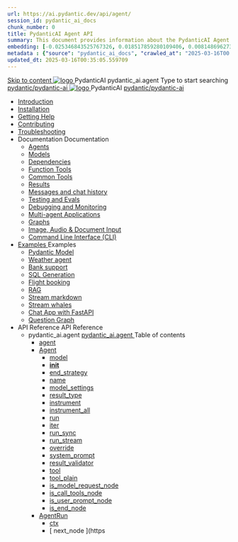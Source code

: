```yaml
---
url: https://ai.pydantic.dev/api/agent/
session_id: pydantic_ai_docs
chunk_number: 0
title: PydanticAI Agent API
summary: This document provides information about the PydanticAI Agent API, including navigation links to various sections such as installation, troubleshooting, and contributing. It serves as a starting point for exploring the capabilities and functionalities of the PydanticAI library.
embedding: [-0.025346843525767326, 0.018517859280109406, 0.008148696273565292, -0.016171704977750778, -0.01573878526687622, 0.027804719284176826, -0.01999817229807377, 0.008009044453501701, 0.024117905646562576, 0.027315938845276833, 0.010320285335183144, -0.07200458645820618, -0.017735809087753296, -0.019537320360541344, 0.006563645787537098, -0.013266943395137787, -0.032203759998083115, 0.02013782411813736, 0.009510303847491741, 0.04563828557729721, 0.04921337589621544, 0.001454126788303256, 0.00449679559096694, 0.02112935297191143, -0.003203268628567457, -0.0014392888406291604, -0.0025154822506010532, 0.05086127296090126, -0.013553230091929436, -0.035750921815633774, 0.04611310362815857, -0.025416670367121696, -0.04122528061270714, -0.0038753440603613853, 0.02085004933178425, 0.005980598274618387, 0.017121339216828346, 0.009370651096105576, -0.016576696187257767, 0.03198031708598137, 0.01445398572832346, -0.039102569222450256, 0.03792949393391609, 0.01284798700362444, -0.0558328852057457, -0.0010438989847898483, 0.0015649755951017141, 0.01252678781747818, -0.00368681363761425, -0.00979659054428339, -0.06625092774629593, 0.011500345543026924, -0.02604510448873043, 0.009237982332706451, -0.023084482178092003, -0.005935211665928364, -0.015599132515490055, 0.0027354343328624964, -0.010809067636728287, -0.028852110728621483, 0.009014538489282131, -0.013322804123163223, -0.011577153578400612, 0.06898810714483261, -0.04683929309248924, -0.019090432673692703, -0.0577600821852684, 0.02512340061366558, -0.06608334183692932, -0.03530403599143028, 0.029717953875660896, 0.038180865347385406, -0.03147757053375244, -0.045861728489398956, -0.03192445635795593, -0.008623513393104076, 0.033125463873147964, 0.07267492264509201, -0.00614468939602375, -0.039326012134552, -0.009943224489688873, 0.02741369418799877, 0.002311241114512086, -0.005104281939566135, -0.020151788368821144, -0.03164515271782875, -0.02982967533171177, -0.0251513309776783, -0.011151215061545372, -0.06150275468826294, -0.02802816405892372, 0.020221615210175514, -0.0038509047590196133, 0.011751718819141388, 0.09429305046796799, 0.03346062824130058, 0.0022152303718030453, -0.011053458787500858, 0.008218522183597088, 0.02429945394396782, 0.037119511514902115, -0.05225779116153717, -0.05239744484424591, 0.060162097215652466, 0.02502564527094364, -0.010397094301879406, 0.010823032818734646, -0.011674909852445126, -0.020794188603758812, 0.009768660180270672, -0.1073644831776619, -0.01309237815439701, -0.01379063818603754, 0.021548308432102203, -0.07770239561796188, -0.013120308518409729, 0.00020882343233097345, 0.007394575048238039, 0.02004006691277027, -0.05608425661921501, -0.03239927068352699, 0.020933840423822403, 0.018545789644122124, 0.013664951547980309, 0.025640113279223442, 0.004060382954776287, -0.012547735124826431, -0.04686722159385681, -0.04762134328484535, -0.03382372111082077, 0.013036517426371574, 0.006874371320009232, -0.007583105470985174, -0.020012136548757553, -0.02061264030635357, -0.02843315526843071, -0.020975735038518906, -0.02164606563746929, -0.043543506413698196, 0.03703571856021881, 0.024048080667853355, -0.028796250000596046, -0.019481459632515907, 0.03706365078687668, -0.03429853916168213, 0.0330975316464901, -0.031896524131298065, -0.004196543712168932, -0.025612182915210724, 0.024020150303840637, 0.045722074806690216, 0.023335855454206467, -0.03594643250107765, -0.036058153957128525, -0.029717953875660896, 0.0380132831633091, 0.020626606419682503, 0.023126376792788506, 0.020221615210175514, -0.035722989588975906, -0.02068246714770794, 0.05854213237762451, -0.02836332842707634, -0.003962626680731773, -0.03535989671945572, -0.02013782411813736, -0.02833539806306362, -0.018489928916096687, -0.051084715873003006, -0.04021978750824928, 0.007820514030754566, -0.02010989375412464, -0.010669415816664696, -0.0029780797194689512, 0.01128388475626707, -0.03292994946241379, -0.0510009229183197, -0.01006891205906868, -0.022539839148521423, -0.040191855281591415, -0.026436129584908485, 0.0012699606595560908, -0.03642125055193901, -0.03594643250107765, 0.007199062500149012, -0.021897438913583755, -0.0020563763100653887, 0.013846498914062977, -0.032036177814006805, 0.05759250000119209, 0.04474451020359993, 0.03242720291018486, 0.04949267953634262, 0.012058952823281288, 0.006354167591780424, -0.02550046145915985, 0.04898993298411369, -0.017931321635842323, 0.010201580822467804, 0.012973673641681671, 0.004859890788793564, 0.014370194636285305, 0.041448723524808884, 0.014342264272272587, -0.0020162262953817844, -0.046978943049907684, 0.01890888623893261, 0.025723904371261597, -0.011786631308495998, -0.011095354333519936, 0.043124549090862274, -0.06558059900999069, 0.018587686121463776, -0.028209710493683815, -0.028684528544545174, 0.00938461720943451, -0.0608324259519577, 0.012917812913656235, -0.011172162368893623, 0.02765110321342945, -0.027553346008062363, 0.051280226558446884, 0.030248630791902542, -0.014398125000298023, -0.015682922676205635, 0.02290293388068676, 0.04262180253863335, -0.04893407225608826, 0.013783656060695648, 0.012582648545503616, 0.006916266866028309, 0.017051514238119125, 0.007534227333962917, -0.011311815120279789, 0.021003665402531624, -0.06379304826259613, 0.014342264272272587, 0.0018800655379891396, 0.01483104657381773, -0.033432696014642715, -0.014705359004437923, -0.00017129194748122245, 0.01025744155049324, 0.004238439258188009, 0.011646979488432407, 0.01654876582324505, 0.007981114089488983, -0.0404711589217186, 0.04491209611296654, 0.04932509735226631, 0.051866766065359116, -0.0038159918040037155, -0.0011119793634861708, -0.025891486555337906, 0.008504808880388737, -0.004877347499132156, -0.007534227333962917, -0.010362180881202221, -0.029159344732761383, 0.01597619242966175, 0.011793614365160465, 0.02488599345088005, -0.00626339390873909, -0.016786174848675728, -0.0264221653342247, -0.01874130219221115, -0.008141713216900826, 0.00476213451474905, -0.0410856269299984, -0.04859890788793564, 0.02235829085111618, 0.016227565705776215, 0.05764836072921753, -0.03644918277859688, -0.05731319636106491, 0.012219552882015705, 0.01499862875789404, 0.0423145666718483, 0.00428382633253932, 0.010508815757930279, -0.02214881218969822, 0.0062110242433846, 0.05597253516316414, 0.03854396194219589, 0.008581617847084999, 0.027357833459973335, -0.0037112529389560223, -0.021115386858582497, 0.00803697481751442, 0.0007593579357489944, 0.0291872750967741, 0.012065935879945755, 0.038962919265031815, -0.05686631053686142, 0.026087000966072083, -0.015250002034008503, 0.062340669333934784, 0.015962228178977966, 0.032650645822286606, -0.032790299504995346, 0.04686722159385681, 0.03105861321091652, -0.01576671563088894, -0.016032053157687187, -0.0003761876723729074, 0.008009044453501701, -0.005593063775449991, -0.005334707908332348, 0.04887821152806282, -0.053905684500932693, -0.018755268305540085, 0.045414842665195465, -0.021031595766544342, -0.04778892546892166, 0.0010011305566877127, -0.039605315774679184, 0.06222894787788391, -0.03658883273601532, 0.038516029715538025, -0.008728251792490482, -0.05574909225106239, -0.036505043506622314, 0.03672848641872406, 0.02096177078783512, -0.04993956908583641, -0.005900298710912466, 0.019718866795301437, 0.00941952969878912, -0.02372688055038452, 0.006134215742349625, 0.015445515513420105, -0.049716126173734665, -0.006975619122385979, 0.016869965940713882, -0.002173334825783968, -0.02164606563746929, -0.02999725751578808, 0.010096842423081398, -0.02661767788231373, 0.054939109832048416, -0.052174001932144165, -0.047425832599401474, -0.045107606798410416, -0.012324292212724686, -0.01351831667125225, 0.012491874396800995, 0.019062502309679985, 0.03949359431862831, -0.030555864796042442, 0.0037007788196206093, 0.0032643664162606, -0.013357717543840408, 0.009719781577587128, 0.027190251275897026, -0.040806323289871216, -0.027762824669480324, -0.009356685914099216, 0.0015012593939900398, -0.03225962072610855, 0.03075137734413147, -0.05639149248600006, -0.007597070652991533, 0.0006175238522700965, -0.0016906624659895897, -0.03915842995047569, 0.00802300963550806, -0.023252064362168312, -0.029550369828939438, 0.015641028061509132, 0.0013205845607444644, 0.049129586666822433, 0.0011425282573327422, -0.03672848641872406, -0.02133883163332939, -0.007401557639241219, -0.025682009756565094, -0.041113559156656265, -0.0008924637804739177, 0.009440477937459946, 0.04214698448777199, 0.04061081260442734, 0.009873398579657078, 0.007408540695905685, 0.01483104657381773, 0.0331813246011734, 0.009936242364346981, -0.0242296289652586, 0.016869965940713882, 0.00040651834569871426, 0.05535806715488434, 0.05932418629527092, -0.05164332315325737, -0.015277932398021221, -0.009077382273972034, 0.020026102662086487, 0.02904762327671051, -0.011011563241481781, 0.015040524303913116, 0.05259295552968979, -0.004196543712168932, -0.00819059181958437, 0.014083907939493656, -0.022539839148521423, 0.0029780797194689512, -0.016506871208548546, 0.02692491188645363, 0.05315156280994415, 0.02307051606476307, 0.023503437638282776, -0.016199635341763496, 0.06440751999616623, -0.018098903819918633, 0.02665957435965538, -0.02982967533171177, -0.004985577426850796, -0.04008013382554054, 0.004063874017447233, 0.014649498276412487, 0.026505956426262856, 0.03178480267524719, -0.005914263892918825, -0.07999268919229507, -0.013504351489245892, 0.012296361848711967, -0.06569232046604156, 0.038990847766399384, 0.062340669333934784, -0.019020607694983482, 0.0046434300020337105, -0.025640113279223442, 0.02399221993982792, 0.03522024303674698, 0.022609664127230644, 0.0023566281888633966, 0.004357143305242062, -0.035722989588975906, 0.002250143326818943, 0.029606230556964874, 0.002415980212390423, 0.032036177814006805, 0.031449638307094574, -0.05887729674577713, -0.01351831667125225, 0.040973905473947525, -0.022037090733647346, -0.01460760273039341, -0.0008767529507167637, -0.03304167091846466, -0.008421017788350582, -0.029131414368748665, -0.009286860004067421, 0.0038020266219973564, -0.04063874110579491, 0.03273443877696991, -0.017344782128930092, -0.05736905708909035, 0.07697620242834091, -0.001208862871862948, 0.06284341216087341, 0.014467950910329819, 0.05250916630029678, -0.007694826927036047, -0.03471749648451805, 0.02982967533171177, -0.034801285713911057, -0.01075320690870285, -0.0026708452496677637, -0.014279420487582684, -0.007771635893732309, 0.01529189758002758, 0.040191855281591415, -0.039437733590602875, -0.002803514711558819, -0.03225962072610855, -0.01976076327264309, -0.014635533094406128, 0.021282970905303955, 0.020975735038518906, -0.009754694998264313, -0.021380726248025894, 0.022791212424635887, -0.04348764196038246, -0.002417725743725896, 0.02980174496769905, -0.005125229712575674, 0.07239561527967453, -0.013476421125233173, -0.03460577502846718, -0.016506871208548546, 0.016506871208548546, -0.0037566397804766893, 0.019872484728693962, 0.07395971566438675, -0.017414608970284462, 0.03907464072108269, 0.01999817229807377, -0.020877979695796967, 0.015501376241445541, -0.040024273097515106, -0.010508815757930279, 0.006368132773786783, -0.015012593939900398, 0.0006655292236246169, 0.03935394436120987, 0.009356685914099216, -0.04407418146729469, 0.017149269580841064, -0.00024526388733647764, -0.02205105684697628, 0.03348855674266815, -0.05505083128809929, -0.0008776257745921612, -0.0035331964027136564, 0.04075046256184578, 0.010452955029904842, 0.020249545574188232, 0.01675824448466301, 0.03225962072610855, -0.009866416454315186, 0.004584078211337328, 0.03577885031700134, -0.028489015996456146, -0.008288348093628883, -0.0031037665903568268, 0.013539264909923077, -0.03427061066031456, -0.01614377461373806, -0.04368315637111664, -0.021687960252165794, -0.005254407878965139, 0.025514427572488785, 0.00017751082486938685, 0.017721842974424362, -0.00449679559096694, -0.053710173815488815, 0.02907555364072323, 0.02460668794810772, 0.026100965216755867, -0.05077748000621796, -0.026938877999782562, -0.012820056639611721, 0.015389653854072094, -0.03859982267022133, 0.0034860640298575163, -0.006071372423321009, 0.013015570119023323, -0.006595067214220762, 0.004025469999760389, 0.006996566895395517, 0.004671360366046429, 0.06585989892482758, -0.00017423773533664644, 0.01819666102528572, -0.026059070602059364, 0.020263509824872017, 0.02075229212641716, -0.016800139099359512, -0.01597619242966175, 0.034521982073783875, -0.002625458175316453, -0.007590088061988354, -0.021324865520000458, 0.021031595766544342, 0.007443453650921583, -0.00902850367128849, 0.02710646018385887, 0.03720330074429512, -0.01744253933429718, -0.023461541160941124, -0.0051077730022370815, 0.01459363754838705, -0.005125229712575674, -0.018015112727880478, -0.01685599982738495, -0.00722699286416173, 0.0012385390000417829, -0.002115728333592415, -0.018587686121463776, -0.027008702978491783, -0.0022518890909850597, -0.022930864244699478, -0.025081505998969078, 0.0025905452203005552, 0.025654079392552376, -0.015208106487989426, -0.0034406769555062056, -0.018308382481336594, 0.007736722938716412, 0.005736207123845816, 0.0009470153599977493, 0.03119826503098011, -0.024020150303840637, 0.0018992676632478833, -0.02795833721756935, -0.0410856269299984, -0.0011940249241888523, 0.04644826799631119, -0.01631135679781437, -0.031309984624385834, 0.011444483883678913, 0.02368498593568802, -0.03276236727833748, -0.02536080963909626, 0.04329213127493858, 0.0023566281888633966, -0.0014157225377857685, 0.006312272045761347, 0.002967605832964182, -0.03209203854203224, -0.013162204064428806, -0.0008745708619244397, -0.0033376836217939854, -0.01076717209070921, -0.028963832184672356, -0.009580129757523537, 0.03175687417387962, -0.06060898303985596, 0.011835509911179543, 0.059882793575525284, -0.026268547400832176, 0.0004222292045596987, -0.002697029849514365, 0.011681892909109592, 0.0023793214932084084, 0.0024491476360708475, -0.004008013289421797, -0.019132329151034355, -0.04776099696755409, -0.01952335424721241, 0.015054489485919476, -0.02996932715177536, 0.030360352247953415, 0.022721385583281517, 0.02802816405892372, -0.015934297814965248, -0.006685841362923384, 0.002236178144812584, -0.02999725751578808, -0.005593063775449991, -0.03709157928824425, 0.004723730031400919, 0.029019692912697792, -0.0024229628033936024, -0.023768777027726173, 0.009782625362277031, -0.021394692361354828, -0.010864928364753723, -0.003119477303698659, 0.0075621576979756355, -0.01730288751423359, -0.007666896563023329, -0.009663920849561691, 0.01918818987905979, -0.002531193196773529, 0.014845011755824089, -0.006842949893325567, -0.0036379355005919933, -0.013064447790384293, -0.014900872483849525, 0.026156825944781303, -0.03214789927005768, 0.030667586252093315, 0.02089194394648075, -0.017121339216828346, -0.021352795884013176, 0.027399729937314987, 0.05139194801449776, 0.04276145249605179, 0.012715318240225315, 0.011891370639204979, -0.02242811769247055, 0.023293958976864815, 0.036030225455760956, 0.043431781232357025, -1.73883145180298e-05, 0.007038462441414595, 0.0211991798132658, -0.03530403599143028, -0.026491990312933922, 0.036058153957128525, -0.025919416919350624, -0.0002533375227358192, -0.0743507444858551, 0.036337461322546005, 0.0768086165189743, -0.01883905939757824, 0.012868935242295265, 0.00995020754635334, 0.00722001027315855, 0.04667171090841293, -4.505960168899037e-05, -0.018043043091893196, -0.005153160076588392, 0.0069476887583732605, 0.014789150096476078, 0.02379670739173889, -0.016632556915283203, 0.031728941947221756, -0.01428640354424715, -0.09613645821809769, -0.03351648896932602, 0.007659913972020149, -0.0021680977661162615, 0.002505008364096284, -0.03876740485429764, -0.0054429383017122746, -0.005390568636357784, 0.008623513393104076, 0.02963416278362274, -0.03653297200798988, -0.019132329151034355, 0.021324865520000458, -0.02304258570075035, 0.019104398787021637, -0.02188347466289997, -0.00914720818400383, 0.00674170209094882, 0.016464974731206894, 0.0021366761066019535, -0.03192445635795593, -0.03332097455859184, 0.007331731729209423, -0.011612066999077797, 0.008651443757116795, 0.003644918091595173, -0.018280452117323875, -0.025109436362981796, 0.02536080963909626, -0.019509389996528625, -0.003449405310675502, 0.0012053715763613582, -0.005317251197993755, -0.0020441566593945026, -0.017945285886526108, 0.006067880894988775, -0.014845011755824089, -0.07161356508731842, 0.03346062824130058, -0.023643089458346367, 0.009203068912029266, -0.005572116002440453, -0.01624153181910515, -0.016437044367194176, -0.012764195911586285, -0.021143317222595215, -0.03829258680343628, 0.010124772787094116, 0.06278755515813828, -0.01498466357588768, -0.003465116024017334, -0.013099361211061478, 0.012170675210654736, -0.011465432122349739, -0.019244050607085228, 0.018392173573374748, -0.004406021907925606, 0.005819998681545258, -0.018573720008134842, -0.013839516788721085, 0.0010840488830581307, 0.0033027706667780876, -0.010473902337253094, -0.0175123643130064, 0.035415757447481155, 0.003341174917295575, -0.009412547573447227, 0.002606256166473031, 0.002288547810167074, -0.03795742243528366, 0.0023025129921734333, -0.003569855121895671, -0.0071082888171076775, -0.01155620627105236, 0.019327841699123383, 0.022847073152661324, -0.025332879275083542, 0.010166668333113194, -0.03753846883773804, 0.011793614365160465, -0.010781137272715569, -0.010292354971170425, -0.010774154216051102, -0.009035486727952957, -0.004419987089931965, 0.004234948195517063, 0.0020267001818865538, 0.008009044453501701, -0.007960165850818157, -0.045107606798410416, -0.02907555364072323, -0.044800374656915665, 0.015431550331413746, 0.008141713216900826, -0.014398125000298023, 0.022274499759078026, -0.025235122069716454, 0.013085396029055119, -0.08798078447580338, 0.001477693091146648, 0.0014043757691979408, -0.014216577634215355, 0.05119643732905388, -0.0350247286260128, 0.016395149752497673, 0.03829258680343628, -0.011800597421824932, -0.01723306067287922, 0.012198605574667454, 0.02375481091439724, -0.015962228178977966, -0.03577885031700134, 0.03586264327168465, -0.01869940757751465, 0.05041438341140747, -0.008483861573040485, 0.025081505998969078, -0.0024055063258856535, -0.014956733211874962, 0.012750230729579926, -0.03499680012464523, 0.044185902923345566, -0.042984895408153534, -0.0009574892465025187, -0.013986151665449142, 0.03164515271782875, 0.057704221457242966, -0.0020563763100653887, -0.037733979523181915, -0.03175687417387962, -0.0180849377065897, 0.022065021097660065, -0.009880381636321545, 0.04365522786974907, 0.0025277019012719393, 0.03535989671945572, 0.02184157818555832, -0.0012490128865465522, 0.013155221939086914, -0.01888095587491989, 0.02966209314763546, 0.02999725751578808, 0.020528849214315414, 0.005736207123845816, -0.029745884239673615, 0.0015737038338556886, 0.001722957007586956, 0.017358748242259026, 0.02774885855615139, 0.038823265582323074, -0.00926591269671917, 0.00940556451678276, 0.011165180243551731, 0.034326471388339996, -0.04077839478850365, 0.012659456580877304, -0.0035192312207072973, 0.011542241089046001, 0.0017273210687562823, 0.006127233151346445, -0.012757213786244392, -0.01390934269875288, -0.012065935879945755, -0.003089801175519824, -0.03368407115340233, 0.008358174003660679, -0.0005760646308772266, -0.018853025510907173, -0.023098446428775787, 0.029773814603686333, -0.014118820428848267, -0.021967265754938126, 0.009356685914099216, 0.028000233694911003, -0.004486321471631527, -0.002236178144812584, -0.0010508815757930279, -0.03915842995047569, 0.049408890306949615, -0.014928802847862244, -0.0011966433376073837, 0.027804719284176826, -0.039242222905159, 0.007206045091152191, -0.013350734487175941, -0.014845011755824089, 0.0009417784167453647, -0.01325996033847332, 0.037873633205890656, -0.010047963820397854, 0.001153874909505248, 0.007073375396430492, -0.025165297091007233, 0.008686356246471405, -0.009712799452245235, 0.03508059307932854, 0.028405223041772842, 0.018001146614551544, 0.04133700206875801, 0.020877979695796967, -0.022944828495383263, 0.02774885855615139, -0.028042128309607506, 0.03460577502846718, -0.025039609521627426, -0.030946891754865646, -0.011849475093185902, 0.03030449151992798, 0.014398125000298023, 0.020081963390111923, -0.005104281939566135, -0.007450436241924763, -0.0361698754131794, -0.02191140502691269, 0.07328938692808151, -0.018015112727880478, -0.06055312231183052, 0.001159984734840691, 0.014118820428848267, -0.008099817670881748, -0.011751718819141388, 0.032064106315374374, -0.012750230729579926, -0.018280452117323875, -0.015682922676205635, 0.00031268963357433677, -0.029857605695724487, -0.006577610969543457, 0.015571202151477337, 0.00775767071172595, -0.04851511865854263, 0.02075229212641716, -0.017051514238119125, -0.0031840663868933916, 0.050190940499305725, -0.053877755999565125, -0.010173650458455086, 0.0009828011970967054, 0.008812043815851212, -0.015892401337623596, -0.018950780853629112, -0.014705359004437923, -0.07356869429349899, 0.004112752620130777, 0.007352679502218962, -0.01767994835972786, 0.003931204788386822, -0.002761618932709098, 0.022023126482963562, -0.02392239309847355, -0.011660944670438766, 0.028209710493683815, -0.004475847817957401, 0.018713371828198433, -0.004601534456014633, -0.05569323152303696, -0.017554260790348053, -0.012813074514269829, -0.019244050607085228, 0.05887729674577713, 0.006616014987230301, -0.017707878723740578, 0.0028366819024086, -0.00807188730686903, -0.01515224575996399, -0.010683380998671055, -0.021939335390925407, 0.0017875460907816887, -0.005579098593443632, 0.007506296969950199, 0.01696772314608097, 0.000273630692390725, 0.04334799200296402, 0.07144597917795181, 0.054967042058706284, 2.6198395062237978e-05, -0.021422622725367546, 0.028321431949734688, -0.012449978850781918, 0.0005171489319764078, -0.0008885361021384597, 0.0027651102282106876, 0.03549954667687416, 0.020905910059809685, 0.005764137953519821, 0.022749315947294235, -0.02522115781903267, 0.03647711127996445, 0.031309984624385834, -0.009824520908296108, -0.0174704696983099, 0.043431781232357025, -0.009084365330636501, 0.017219096422195435, 0.04021978750824928, -0.006612523924559355, 0.0009496338316239417, -0.0016129809664562345, 0.0067102801986038685, 0.029159344732761383, 0.018783198669552803, -0.0105995899066329, 0.015389653854072094, 0.023461541160941124, -0.0023444085381925106, -0.024858063086867332, 0.016032053157687187, 0.01654876582324505, -0.00023435357434209436, -0.003309753257781267, -0.0063576591201126575, 0.006518258713185787, 0.00722699286416173, 0.009859433397650719, -0.019467493519186974, -0.007736722938716412, -0.017791669815778732, 0.00524044269695878, -0.017344782128930092, -0.008469896391034126, -0.004723730031400919, 0.002906508045271039, 0.01481708139181137, 0.008204557001590729, 0.015347758308053017, 0.015012593939900398, 0.018517859280109406, 0.010320285335183144, -0.017805634066462517, 0.010404076427221298, -0.020864013582468033, -0.005854911636561155, 0.047286178916692734, -0.0196211114525795, 0.034689564257860184, 0.012673421762883663, 0.02311241254210472, -0.002491043182089925, -0.009817537851631641, 0.029885536059737206, -0.007206045091152191, -0.0211991798132658, 0.013720812276005745, 0.030472073704004288, 0.01897871121764183, 0.04960440471768379, 0.009887363761663437, -0.036951929330825806, -0.004294299986213446, 0.016409114003181458, 0.029690023511648178, -0.014160715974867344, 0.018182694911956787, -0.01666048727929592, 0.01850389502942562, 0.020054033026099205, -0.00926591269671917, 0.011123284697532654, 0.0036204790230840445, 0.027860581874847412, 0.009887363761663437, 0.004151156637817621, -0.028042128309607506, -0.0270366333425045, 0.007090832106769085, 0.007345696911215782, 0.021450553089380264, 0.021478483453392982, -0.0236570555716753, 0.01860165037214756, 0.00689531909301877, 0.0242296289652586, -0.026478026062250137, -0.020179718732833862, -0.0144400205463171, -0.04153251647949219, 0.002342662774026394, -0.013832533732056618, -0.04021978750824928, 0.00444442592561245, -0.005565133411437273, -0.017833564430475235, 0.0119821447879076, -0.021003665402531624, -0.02304258570075035, -0.03354441747069359, -0.002667353954166174, -0.0057955593802034855, 0.016157740727066994, 0.019914379343390465, -0.02034730091691017, 0.0017727080266922712, -0.005278846714645624, 0.006598558742552996, 0.00593870272859931, 0.013406595215201378, 0.0016618592198938131, -0.022875003516674042, 0.0180849377065897, 0.015319827944040298, -0.009887363761663437, 0.004465373698621988, 0.002414234448224306, 0.001146019552834332, 8.428218279732391e-05, -0.06602748483419418, 0.040527019649744034, 0.015319827944040298, -0.056335631757974625, -0.024411175400018692, 0.015585167333483696, 0.001977822044864297, 0.012645491398870945, 0.0138046033680439, -0.05549771711230278, -0.015599132515490055, -0.03139377757906914, -0.003822974395006895, 0.0172051303088665, 0.017665982246398926, 0.01853182539343834, 0.009000573307275772, 0.005387077108025551, -0.0436272956430912, 0.0036204790230840445, -0.0001692189835011959, 0.011681892909109592, -0.014412090182304382, 0.015124315395951271, 0.020026102662086487, -0.011835509911179543, 0.023056551814079285, -0.04337592050433159, -0.008134731091558933, -0.05086127296090126, -0.0009086110512726009, -0.020808152854442596, -0.03971703723073006, -0.007038462441414595, -0.016953757032752037, -0.009154191240668297, 0.0041162436828017235, 0.026980772614479065, -0.011702840216457844, 0.014677428640425205, 0.008860921487212181, -0.008092835545539856, -0.006399554666131735, 0.08507601916790009, -0.010362180881202221, -0.032371342182159424, 0.019481459632515907, -0.005100790411233902, 0.012093866243958473, 0.015124315395951271, 0.0038020266219973564, -0.011137249879539013, -0.02460668794810772, -0.019090432673692703, 0.03181273490190506, 0.018489928916096687, 0.006738210562616587, 0.014914837665855885, -0.010075894184410572, 0.0031701012048870325, -0.001357243163511157, 0.02819574624300003, 0.002969351364299655, 0.027665067464113235, 0.05290019139647484, -0.03991255164146423, -0.026673538610339165, 0.011989126913249493, 0.0035331964027136564, 0.01010382454842329, -0.03175687417387962, 0.01907646842300892, 0.03217582777142525, 0.01931387558579445, -0.0387115441262722, -0.012079901061952114, 0.0008579872082918882, -0.032371342182159424, 0.020905910059809685, 0.024690479040145874, -0.006612523924559355, -0.020626606419682503, 0.018350277096033096, 0.029019692912697792, 0.01624153181910515, -0.016437044367194176, -0.011430518701672554, 0.005833963863551617, 0.027497485280036926, 0.034689564257860184, -0.029466578736901283, 0.004406021907925606, -0.00048398159560747445, -0.022749315947294235, 0.017498400062322617, -0.0027965318877249956, -0.010459937155246735, -0.009126260876655579, -0.027595242485404015, -0.016911860555410385, 0.045275188982486725, 0.03815293684601784, 0.03516438230872154, -0.02963416278362274, 0.0036972875241190195, -0.003131696954369545, 0.033404767513275146, -0.008113782852888107, -0.06100000813603401, 0.016939792782068253, -0.007059410214424133, -0.0017526330193504691, 0.05047024413943291, -0.008302313275635242, 0.007052427623420954, 0.025654079392552376, -0.007876374758780003, -0.005551168229430914, 0.03429853916168213, -0.000286504888208583, -0.0039765918627381325, 0.01642308011651039, 0.04010806605219841, -0.004601534456014633, -0.026436129584908485, -0.012477909214794636, 0.020598676055669785, -0.020151788368821144, -0.03072344698011875, 0.013511334545910358, 0.00016027252422645688, -0.0355554074048996, 0.0013563703978434205, 0.013511334545910358, 0.014000116847455502, -0.0119821447879076, 0.03027656115591526, 0.014551742002367973, 0.018448034301400185, -0.0024578757584095, 0.004168613348156214, -0.023461541160941124, 0.019537320360541344, 0.006759158335626125, 6.99351221555844e-05, -0.046168964356184006, 0.004308265168219805, -0.012038005515933037, 0.009370651096105576, -0.016883930191397667, -0.011989126913249493, -0.010299338027834892, 0.015473445877432823, 0.019174223765730858, 0.010557693429291248, -0.0021977738942950964, 0.0006127232918515801, -0.01587843708693981, -0.0006502547767013311, -0.014845011755824089, -0.003599531250074506, -0.029913466423749924, -0.007939218543469906, -0.00873523484915495, -0.02105952613055706, -0.0074853491969406605, -0.01765201799571514, -0.00046085170470178127, 0.03463370352983475, 0.026324408128857613, -0.017624087631702423, -0.014230542816221714, -0.000786415534093976, 0.0006297433865256608, -0.0007130982121452689, 0.006706789135932922, -0.010501832701265812, -0.01298763882368803, 0.006944197230041027, 0.012778161093592644, -0.03270650655031204, -0.021715890616178513, 0.007310783956199884, -0.010006068274378777, 0.029131414368748665, 0.02392239309847355, -0.0380970761179924, 0.005163634195923805, -0.011165180243551731, 0.017805634066462517, -0.004070856608450413, 0.01407692488282919, 0.013937273062765598, -0.011423536576330662, -0.003610005136579275, 0.00803697481751442, 0.014747254550457, 0.026170792058110237, -0.06239653006196022, 0.011793614365160465, -0.01942559890449047, -0.012854970060288906, 0.000543333706445992, 0.005132212303578854, -0.013218064792454243, -0.016869965940713882, -0.002531193196773529, 0.01843406818807125, 0.019509389996528625, 0.02105952613055706, 0.021729856729507446, 0.028796250000596046, 0.007960165850818157, 0.007457418832927942, -0.02027747593820095, -0.0004263751325197518, 0.025346843525767326, 0.04516346752643585, -0.007289836183190346, 0.008246452547609806, -0.021869508549571037, -0.0027790754102170467, -0.016786174848675728, -0.014565707184374332, -0.008141713216900826, 0.0023164781741797924, -0.0130574656650424, -0.00031290785409510136, 0.01416769903153181, -0.03393544629216194, -0.009789607487618923, 0.005757155362516642, -0.03164515271782875, 0.00578508572652936, -0.02290293388068676, 0.009901328943669796, 0.013350734487175941, 0.0028611209709197283, 0.0485430471599102, 0.0010622283443808556, -0.0006760031101293862, 0.021394692361354828, 0.02538874000310898, -0.005411516409367323, 0.021352795884013176, -0.014132785610854626, -0.005278846714645624, -0.027022669091820717, 0.03200824558734894, 0.005313760135322809, 0.010732258670032024, -0.006863897666335106, -0.006748684681952, -0.01279910933226347, 0.011912318877875805, 0.007139710243791342, -0.002609747461974621, 0.024830132722854614, -0.009489355608820915, 0.02091987431049347, -0.005233460105955601, 0.0019673481583595276, -0.02429945394396782, -0.013252978213131428, 0.003962626680731773, 0.008560669608414173, -0.03443819284439087, 0.0266875047236681, -0.0035541444085538387, 0.010536746121942997, -0.0027668559923768044, -0.012324292212724686, 0.012449978850781918, 0.042510081082582474, -0.0029606232419610023, 0.0084489481523633, -0.019411632791161537, -0.008881869725883007, -0.021324865520000458, -0.024159802123904228, 0.01251282263547182, 0.03105861321091652, -0.008958677761256695, -0.01874130219221115, 0.02651992067694664, -0.02625458315014839, 0.014565707184374332, -0.002997281728312373, -0.009629007428884506, 0.010669415816664696, -0.003534942166879773, -0.03105861321091652, 0.013671934604644775, 0.015794645994901657, 0.008427999913692474, -0.015641028061509132, -0.026408199220895767, 0.015557236969470978, -0.030555864796042442, 0.005764137953519821, -0.027483521029353142, -0.017093408852815628, 0.025919416919350624, -0.03485714644193649, -0.006605541333556175, 0.005380094517022371, 0.005935211665928364, 0.007408540695905685, 0.025863556191325188, -0.03429853916168213, -0.012219552882015705, -0.04401832073926926, -0.018853025510907173, 0.023866532370448112, 0.024257559329271317, -0.01300160400569439, 0.001171331387013197, 0.006940706167370081, 0.005456903483718634, 0.008162661455571651, -0.004936699289828539, -0.004681834485381842, -0.03027656115591526, 0.0036484093870967627, 0.01392330788075924, -0.0006991329719312489, -0.024243593215942383, 0.005051912274211645, 0.013734777458012104, -0.006378606893122196, 0.0009094838751479983, 0.036644693464040756, -0.009957189671695232, 0.03491300716996193, 0.006919758394360542, 0.021562274545431137, -0.028321431949734688, 0.015990158542990685, 0.019872484728693962, -0.002518973546102643, 0.01061355508863926, -0.01284798700362444, -0.0005603538011200726, -0.021282970905303955, -0.025067539885640144, 0.037287093698978424, 0.007310783956199884, 0.0062703764997422695, 0.02682715654373169, -0.005813016090542078, 0.024048080667853355, -0.039326012134552, 0.026478026062250137, 0.01654876582324505, 0.0021052544470876455, 0.017554260790348053, -0.026464059948921204, 0.022176742553710938, 0.04259387031197548, -0.008965660817921162, 0.006972128059715033, -0.032371342182159424, -0.00369030493311584, 0.013832533732056618, -0.004821486305445433, 0.01897871121764183, -0.005631468258798122, 0.040163926780223846, -0.004385074134916067, -0.03508059307932854, 0.0033551400993019342, 0.021855544298887253, 0.009426512755453587, 0.009370651096105576, 0.006713771726936102, 0.03890705853700638, -0.011353710666298866, 0.01867147721350193, 0.014677428640425205, -0.0057222419418394566, 0.004294299986213446, 0.042984895408153534, 0.0027109950315207243, -0.026240617036819458, -0.01942559890449047, 0.001144273905083537, -0.027944372966885567, -0.009140226058661938, 0.017358748242259026, -0.0044304607436060905, -0.010432006791234016, -0.021324865520000458, -0.00873523484915495, 0.017400642856955528, 0.028935901820659637, 0.015543271787464619, 0.0005572988884523511, 0.0018503894098103046, -0.0035436702892184258, -0.023531368002295494, 0.02184157818555832, -0.02679922617971897, 0.012624544091522694, -0.01911836303770542, -0.012331274338066578, 0.0047411867417395115, 0.01985851861536503, -0.015487411059439182, 0.028824180364608765, -0.011514310725033283, -0.02098970115184784, -0.00031683556153438985, 0.013357717543840408, -0.002319969469681382, 0.014621567912399769, 0.05150366947054863, -0.03832051903009415, -0.011381641030311584, -0.010020033456385136, -0.037873633205890656, 0.006130724214017391, 0.004105770029127598, -0.033739931881427765, 0.026673538610339165, -0.024383245036005974, 0.024704445153474808, 0.00995020754635334, 0.01600412279367447, -0.005044929683208466, -0.012827039696276188, -0.0013982659438624978, -0.012470927089452744]
metadata : {"source": "pydantic_ai_docs", "crawled_at": "2025-03-16T00:35:05.558179", "url_path": "/api/agent/", "chunk_size": 5000}
updated_dt: 2025-03-16T00:35:05.559709
---
```

[ Skip to content ](https://ai.pydantic.dev/api/agent/#pydantic_aiagent)
[ ![logo](https://ai.pydantic.dev/img/logo-white.svg) ](https://ai.pydantic.dev/ "PydanticAI")
PydanticAI 
pydantic_ai.agent 
Type to start searching
[ pydantic/pydantic-ai  ](https://github.com/pydantic/pydantic-ai "Go to repository")
[ ![logo](https://ai.pydantic.dev/img/logo-white.svg) ](https://ai.pydantic.dev/ "PydanticAI") PydanticAI 
[ pydantic/pydantic-ai  ](https://github.com/pydantic/pydantic-ai "Go to repository")
  * [ Introduction  ](https://ai.pydantic.dev/)
  * [ Installation  ](https://ai.pydantic.dev/install/)
  * [ Getting Help  ](https://ai.pydantic.dev/help/)
  * [ Contributing  ](https://ai.pydantic.dev/contributing/)
  * [ Troubleshooting  ](https://ai.pydantic.dev/troubleshooting/)
  * Documentation  Documentation 
    * [ Agents  ](https://ai.pydantic.dev/agents/)
    * [ Models  ](https://ai.pydantic.dev/models/)
    * [ Dependencies  ](https://ai.pydantic.dev/dependencies/)
    * [ Function Tools  ](https://ai.pydantic.dev/tools/)
    * [ Common Tools  ](https://ai.pydantic.dev/common_tools/)
    * [ Results  ](https://ai.pydantic.dev/results/)
    * [ Messages and chat history  ](https://ai.pydantic.dev/message-history/)
    * [ Testing and Evals  ](https://ai.pydantic.dev/testing-evals/)
    * [ Debugging and Monitoring  ](https://ai.pydantic.dev/logfire/)
    * [ Multi-agent Applications  ](https://ai.pydantic.dev/multi-agent-applications/)
    * [ Graphs  ](https://ai.pydantic.dev/graph/)
    * [ Image, Audio & Document Input  ](https://ai.pydantic.dev/input/)
    * [ Command Line Interface (CLI)  ](https://ai.pydantic.dev/cli/)
  * [ Examples  ](https://ai.pydantic.dev/examples/)
Examples 
    * [ Pydantic Model  ](https://ai.pydantic.dev/examples/pydantic-model/)
    * [ Weather agent  ](https://ai.pydantic.dev/examples/weather-agent/)
    * [ Bank support  ](https://ai.pydantic.dev/examples/bank-support/)
    * [ SQL Generation  ](https://ai.pydantic.dev/examples/sql-gen/)
    * [ Flight booking  ](https://ai.pydantic.dev/examples/flight-booking/)
    * [ RAG  ](https://ai.pydantic.dev/examples/rag/)
    * [ Stream markdown  ](https://ai.pydantic.dev/examples/stream-markdown/)
    * [ Stream whales  ](https://ai.pydantic.dev/examples/stream-whales/)
    * [ Chat App with FastAPI  ](https://ai.pydantic.dev/examples/chat-app/)
    * [ Question Graph  ](https://ai.pydantic.dev/examples/question-graph/)
  * API Reference  API Reference 
    * pydantic_ai.agent  [ pydantic_ai.agent  ](https://ai.pydantic.dev/api/agent/) Table of contents 
      * [ agent  ](https://ai.pydantic.dev/api/agent/#pydantic_ai.agent)
      * [ Agent  ](https://ai.pydantic.dev/api/agent/#pydantic_ai.agent.Agent)
        * [ model  ](https://ai.pydantic.dev/api/agent/#pydantic_ai.agent.Agent.model)
        * [ __init__  ](https://ai.pydantic.dev/api/agent/#pydantic_ai.agent.Agent.__init__)
        * [ end_strategy  ](https://ai.pydantic.dev/api/agent/#pydantic_ai.agent.Agent.end_strategy)
        * [ name  ](https://ai.pydantic.dev/api/agent/#pydantic_ai.agent.Agent.name)
        * [ model_settings  ](https://ai.pydantic.dev/api/agent/#pydantic_ai.agent.Agent.model_settings)
        * [ result_type  ](https://ai.pydantic.dev/api/agent/#pydantic_ai.agent.Agent.result_type)
        * [ instrument  ](https://ai.pydantic.dev/api/agent/#pydantic_ai.agent.Agent.instrument)
        * [ instrument_all  ](https://ai.pydantic.dev/api/agent/#pydantic_ai.agent.Agent.instrument_all)
        * [ run  ](https://ai.pydantic.dev/api/agent/#pydantic_ai.agent.Agent.run)
        * [ iter  ](https://ai.pydantic.dev/api/agent/#pydantic_ai.agent.Agent.iter)
        * [ run_sync  ](https://ai.pydantic.dev/api/agent/#pydantic_ai.agent.Agent.run_sync)
        * [ run_stream  ](https://ai.pydantic.dev/api/agent/#pydantic_ai.agent.Agent.run_stream)
        * [ override  ](https://ai.pydantic.dev/api/agent/#pydantic_ai.agent.Agent.override)
        * [ system_prompt  ](https://ai.pydantic.dev/api/agent/#pydantic_ai.agent.Agent.system_prompt)
        * [ result_validator  ](https://ai.pydantic.dev/api/agent/#pydantic_ai.agent.Agent.result_validator)
        * [ tool  ](https://ai.pydantic.dev/api/agent/#pydantic_ai.agent.Agent.tool)
        * [ tool_plain  ](https://ai.pydantic.dev/api/agent/#pydantic_ai.agent.Agent.tool_plain)
        * [ is_model_request_node  ](https://ai.pydantic.dev/api/agent/#pydantic_ai.agent.Agent.is_model_request_node)
        * [ is_call_tools_node  ](https://ai.pydantic.dev/api/agent/#pydantic_ai.agent.Agent.is_call_tools_node)
        * [ is_user_prompt_node  ](https://ai.pydantic.dev/api/agent/#pydantic_ai.agent.Agent.is_user_prompt_node)
        * [ is_end_node  ](https://ai.pydantic.dev/api/agent/#pydantic_ai.agent.Agent.is_end_node)
      * [ AgentRun  ](https://ai.pydantic.dev/api/agent/#pydantic_ai.agent.AgentRun)
        * [ ctx  ](https://ai.pydantic.dev/api/agent/#pydantic_ai.agent.AgentRun.ctx)
        * [ next_node  ](https